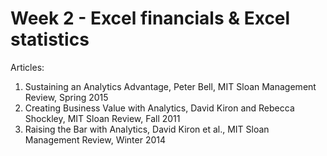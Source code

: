 # Week 2 - Excel financials & Excel statistics

Articles:

1. Sustaining an Analytics Advantage, Peter Bell, MIT Sloan Management Review, Spring 2015
2. Creating Business Value with Analytics, David Kiron and Rebecca Shockley, MIT Sloan Review, Fall 2011
3. Raising the Bar with Analytics, David Kiron et al., MIT Sloan Management Review, Winter 2014

